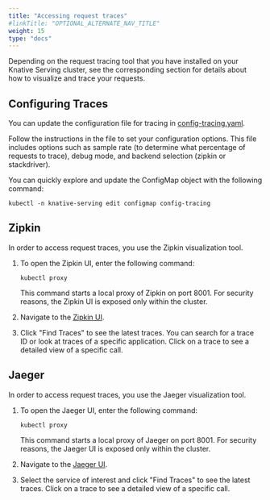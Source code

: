 ```yaml
---
title: "Accessing request traces"
#linkTitle: "OPTIONAL_ALTERNATE_NAV_TITLE"
weight: 15
type: "docs"
---
```


Depending on the request tracing tool that you have installed on your Knative
Serving cluster, see the corresponding section for details about how to
visualize and trace your requests.

## Configuring Traces

You can update the configuration file for tracing in [config-tracing.yaml](https://github.com/knative/serving/blob/master/config/config-tracing.yaml).

Follow the instructions in the file to set your configuration options. This file includes options such as sample rate (to determine what percentage of requests to trace), debug mode, and backend selection (zipkin or stackdriver).

You can quickly explore and update the ConfigMap object with the following command:
```shell
kubectl -n knative-serving edit configmap config-tracing
```

## Zipkin

In order to access request traces, you use the Zipkin visualization tool.

1.  To open the Zipkin UI, enter the following command:

    ```shell
    kubectl proxy
    ```

    This command starts a local proxy of Zipkin on port 8001. For security
    reasons, the Zipkin UI is exposed only within the cluster.

1.  Navigate to the
    [Zipkin UI](http://localhost:8001/api/v1/namespaces/istio-system/services/zipkin:9411/proxy/zipkin/).

1.  Click "Find Traces" to see the latest traces. You can search for a trace ID
    or look at traces of a specific application. Click on a trace to see a
    detailed view of a specific call.

<!--TODO: Consider adding a video here. -->

## Jaeger

In order to access request traces, you use the Jaeger visualization tool.

1.  To open the Jaeger UI, enter the following command:

    ```shell
    kubectl proxy
    ```

    This command starts a local proxy of Jaeger on port 8001. For security
    reasons, the Jaeger UI is exposed only within the cluster.

1.  Navigate to the
    [Jaeger UI](http://localhost:8001/api/v1/namespaces/istio-system/services/jaeger-query:16686/proxy/search/).

1.  Select the service of interest and click "Find Traces" to see the latest
    traces. Click on a trace to see a detailed view of a specific call.

<!--TODO: Consider adding a video here. -->
